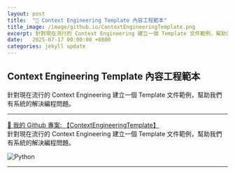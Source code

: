 ```yaml
---
layout: post
title:  "🔗 Context Engineering Template 內容工程範本"
title_image: /image/github.io/ContextEngineeringTemplate.png
excerpt: 針對現在流行的 Context Engineering 建立一個 Template 文件範例，幫助我們有系統的解決編程問題。
date:   2025-07-17 00:00:00 +0800
categories: jekyll update
---
```


## Context Engineering Template 內容工程範本
針對現在流行的 Context Engineering 建立一個 Template 文件範例，幫助我們有系統的解決編程問題。

---

[🔗 我的 Github 專案: 【ContextEngineeringTemplate】](https://github.com/chiisen/ContextEngineeringTemplate)  
針對現在流行的 Context Engineering 建立一個 Template 文件範例，幫助我們有系統的解決編程問題。
  
<!-- Icon 圖片網址可以參考: https://github.com/Ileriayo/markdown-badges -->
![Python](https://img.shields.io/badge/python-3670A0?style=for-the-badge&logo=python&logoColor=ffdd54)

---